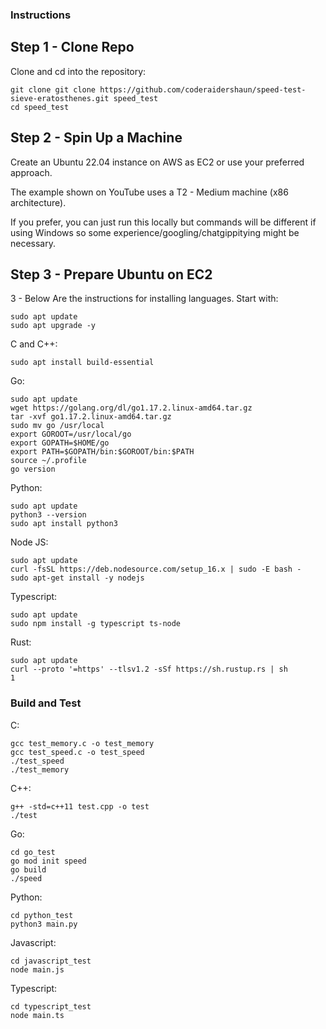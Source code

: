 ### Instructions

## Step 1 - Clone Repo

Clone and cd into the repository:

```shell
git clone git clone https://github.com/coderaidershaun/speed-test-sieve-eratosthenes.git speed_test
cd speed_test
```

## Step 2 - Spin Up a Machine

Create an Ubuntu 22.04 instance on AWS as EC2 or use your preferred approach. 

The example shown on YouTube uses a T2 - Medium machine (x86 architecture).

If you prefer, you can just run this locally but commands will be different if using Windows so some experience/googling/chatgippitying might be necessary.

## Step 3 - Prepare Ubuntu on EC2

3 - Below Are the instructions for installing languages. Start with:

```shell
sudo apt update
sudo apt upgrade -y
```

C and C++:

```shell
sudo apt install build-essential
```

Go:

```shell
sudo apt update
wget https://golang.org/dl/go1.17.2.linux-amd64.tar.gz
tar -xvf go1.17.2.linux-amd64.tar.gz
sudo mv go /usr/local
export GOROOT=/usr/local/go
export GOPATH=$HOME/go
export PATH=$GOPATH/bin:$GOROOT/bin:$PATH
source ~/.profile
go version
```

Python:

```shell
sudo apt update
python3 --version
sudo apt install python3
```

Node JS:

```shell
sudo apt update
curl -fsSL https://deb.nodesource.com/setup_16.x | sudo -E bash -
sudo apt-get install -y nodejs
```

Typescript:

```shell
sudo apt update
sudo npm install -g typescript ts-node
```

Rust:

```shell
sudo apt update
curl --proto '=https' --tlsv1.2 -sSf https://sh.rustup.rs | sh
1
```

### Build and Test

C:

```shell
gcc test_memory.c -o test_memory
gcc test_speed.c -o test_speed
./test_speed
./test_memory
```

C++:

```shell
g++ -std=c++11 test.cpp -o test
./test
```


Go:

```shell
cd go_test
go mod init speed
go build
./speed
```

Python:

```shell
cd python_test
python3 main.py
```

Javascript:

```shell
cd javascript_test
node main.js
```

Typescript:

```shell
cd typescript_test
node main.ts
```
